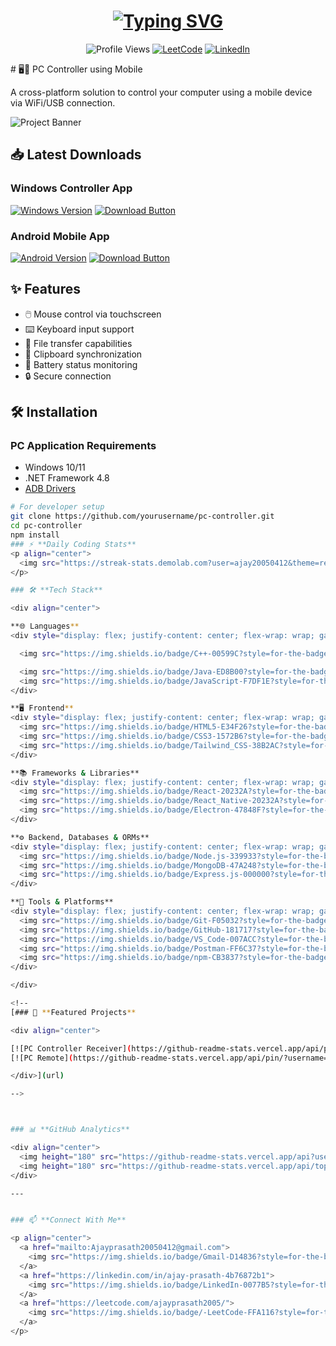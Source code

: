 <h1 align="center">
  <a href="https://git.io/typing-svg">
    <img src="https://readme-typing-svg.demolab.com?font=Fira+Code&weight=600&size=30&duration=4000&pause=1000&color=22D3EE&center=true&vCenter=true&width=600&lines=%F0%9F%91%8B+Hello+World!+I'm+Ajay+Prasath;%F0%9F%9A%80+Full-Stack+Developer;%F0%9F%92%BB+Code+Enthusiast;%F0%9F%A7%A0+Problem+Solver;%E2%9C%A8+From+India" alt="Typing SVG" />
  </a>
</h1>

<p align="center">
  <img src="https://komarev.com/ghpvc/?username=ajay20050412&label=Profile%20Views&color=0e75b6&style=flat" alt="Profile Views" /> 
  <a href="https://leetcode.com/ajayprasath2005/"><img src="https://img.shields.io/badge/LeetCode-000000?style=flat&logo=LeetCode&logoColor=#d16c06" alt="LeetCode"/></a>
  <a href="https://linkedin.com/in/ajay-prasath-4b76872b1"><img src="https://img.shields.io/badge/LinkedIn-0077B5?style=flat&logo=linkedin&logoColor=white" alt="LinkedIn"/></a>
</p>
# 🖥️📱 PC Controller using Mobile

A cross-platform solution to control your computer using a mobile device via WiFi/USB connection.

![Project Banner](https://via.placeholder.com/1024x400.png?text=PC+Controller+using+Mobile+App+Demo) <!-- Replace with your actual banner image -->

## 📥 Latest Downloads

### Windows Controller App
[![Windows Version](https://img.shields.io/badge/Version-1.0.0-blue.svg)]()
[![Download Button](https://img.shields.io/badge/Download-Windows_App-green.svg)](https://github.com/yourusername/pc-controller/raw/main/releases/pc-controller-v1.0.0.exe) <!-- Replace with actual link -->

### Android Mobile App
[![Android Version](https://img.shields.io/badge/Version-1.0.0-blue.svg)]()
[![Download Button](https://img.shields.io/badge/Download-Android_App-green.svg)](https://github.com/yourusername/pc-controller/raw/main/releases/mobile-controller-v1.0.0.apk) <!-- Replace with actual link -->

## ✨ Features
- 🖱️ Mouse control via touchscreen
- ⌨️ Keyboard input support
- 📲 File transfer capabilities
- 🔄 Clipboard synchronization
- 🔋 Battery status monitoring
- 🔒 Secure connection

## 🛠️ Installation

### PC Application Requirements
- Windows 10/11
- .NET Framework 4.8
- [ADB Drivers](https://developer.android.com/studio/run/win-usb)

```bash
# For developer setup
git clone https://github.com/yourusername/pc-controller.git
cd pc-controller
npm install
### ⚡ **Daily Coding Stats**
<p align="center">
  <img src="https://streak-stats.demolab.com?user=ajay20050412&theme=react&border_radius=10&date_format=M%20j%5B%2C%20Y%5D&fire=FF0000&ring=52DD7C&currStreakLabel=52DD7C" height="250"/>
</p>

### 🛠️ **Tech Stack**

<div align="center">

**🌐 Languages**  
<div style="display: flex; justify-content: center; flex-wrap: wrap; gap: 25px; margin: 30px 0;">

  <img src="https://img.shields.io/badge/C++-00599C?style=for-the-badge&logo=c%2B%2B&logoColor=white&labelColor=004482" />

  <img src="https://img.shields.io/badge/Java-ED8B00?style=for-the-badge&logo=openjdk&logoColor=white&labelColor=5382a1" />
  <img src="https://img.shields.io/badge/JavaScript-F7DF1E?style=for-the-badge&logo=javascript&logoColor=black&labelColor=f0db4f" />
</div>

**🖥️ Frontend**  
<div style="display: flex; justify-content: center; flex-wrap: wrap; gap: 25px; margin: 30px 0;">
  <img src="https://img.shields.io/badge/HTML5-E34F26?style=for-the-badge&logo=html5&logoColor=white&labelColor=e44d26" />
  <img src="https://img.shields.io/badge/CSS3-1572B6?style=for-the-badge&logo=css3&logoColor=white&labelColor=2965f1" />
  <img src="https://img.shields.io/badge/Tailwind_CSS-38B2AC?style=for-the-badge&logo=tailwind-css&logoColor=white&labelColor=0ea5e9" />
</div>

**📚 Frameworks & Libraries**  
<div style="display: flex; justify-content: center; flex-wrap: wrap; gap: 25px; margin: 30px 0;">
  <img src="https://img.shields.io/badge/React-20232A?style=for-the-badge&logo=react&logoColor=61DAFB&labelColor=282c34" />
  <img src="https://img.shields.io/badge/React_Native-20232A?style=for-the-badge&logo=react&logoColor=61DAFB&labelColor=282c34" />
  <img src="https://img.shields.io/badge/Electron-47848F?style=for-the-badge&logo=electron&logoColor=9FEAF9&labelColor=2B2E3A" />
</div>

**⚙️ Backend, Databases & ORMs**  
<div style="display: flex; justify-content: center; flex-wrap: wrap; gap: 25px; margin: 30px 0;">
  <img src="https://img.shields.io/badge/Node.js-339933?style=for-the-badge&logo=nodedotjs&logoColor=white&labelColor=43853D" />
  <img src="https://img.shields.io/badge/MongoDB-47A248?style=for-the-badge&logo=mongodb&logoColor=white&labelColor=4EA94B" />
  <img src="https://img.shields.io/badge/Express.js-000000?style=for-the-badge&logo=express&logoColor=white" />
</div>

**🔧 Tools & Platforms**  
<div style="display: flex; justify-content: center; flex-wrap: wrap; gap: 25px; margin: 30px 0;">
  <img src="https://img.shields.io/badge/Git-F05032?style=for-the-badge&logo=git&logoColor=white&labelColor=dd4c35" />
  <img src="https://img.shields.io/badge/GitHub-181717?style=for-the-badge&logo=github&logoColor=white&labelColor=0d1117" />
  <img src="https://img.shields.io/badge/VS_Code-007ACC?style=for-the-badge&logo=visual-studio-code&logoColor=white" />
  <img src="https://img.shields.io/badge/Postman-FF6C37?style=for-the-badge&logo=postman&logoColor=white" />
  <img src="https://img.shields.io/badge/npm-CB3837?style=for-the-badge&logo=npm&logoColor=white" />
</div>

</div>

<!--
[### 🌟 **Featured Projects**

<div align="center">

[![PC Controller Receiver](https://github-readme-stats.vercel.app/api/pin/?username=ajay20050412&repo=Pc_Controle_Reciver&theme=react)](https://github.com/ajay20050412/Pc_Controle_Reciver)
[![PC Remote](https://github-readme-stats.vercel.app/api/pin/?username=ajay20050412&repo=Cs-Department&theme=react)](https://github.com/ajay20050412/Pc_Remote)

</div>](url)

-->



### 📊 **GitHub Analytics**

<div align="center">
  <img height="180" src="https://github-readme-stats.vercel.app/api?username=ajay20050412&show_icons=true&theme=react&include_all_commits=true&count_private=true&hide_border=true"/>
  <img height="180" src="https://github-readme-stats.vercel.app/api/top-langs/?username=ajay20050412&layout=compact&theme=react&langs_count=8&hide_border=true"/>
</div>

---


### 📫 **Connect With Me**

<p align="center">
  <a href="mailto:Ajayprasath20050412@gmail.com">
    <img src="https://img.shields.io/badge/Gmail-D14836?style=for-the-badge&logo=gmail&logoColor=white&labelColor=black" alt="Gmail"/>
  </a>
  <a href="https://linkedin.com/in/ajay-prasath-4b76872b1">
    <img src="https://img.shields.io/badge/LinkedIn-0077B5?style=for-the-badge&logo=linkedin&logoColor=white&labelColor=black" alt="LinkedIn"/>
  </a>
  <a href="https://leetcode.com/ajayprasath2005/">
    <img src="https://img.shields.io/badge/-LeetCode-FFA116?style=for-the-badge&logo=LeetCode&logoColor=black&labelColor=black" alt="LeetCode"/>
  </a>
</p>


